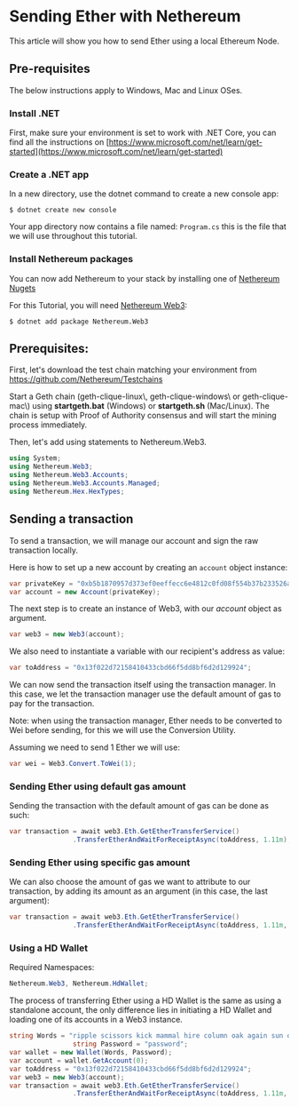 
# Sending Ether with Nethereum

This article will show you how to send Ether using a local Ethereum Node.

## Pre-requisites

The below instructions apply to Windows, Mac and Linux OSes.

### Install .NET

First, make sure your environment is set to work with .NET Core, you can find all the instructions on [https://www.microsoft.com/net/learn/get-started](https://www.microsoft.com/net/learn/get-started)

### Create a .NET app

In a new directory, use the dotnet command to create a new console app:

```
$ dotnet create new console
```
 
Your app directory now contains a file named: `Program.cs` this is the file that we will use throughout this tutorial.

### Install Nethereum packages
You can now add Nethereum to your stack by installing one of [Nethereum Nugets](https://www.nuget.org/packages?q=nethereum)

For this Tutorial, you will need  [Nethereum Web3](https://www.nuget.org/packages/Nethereum.Web3/):

```
$ dotnet add package Nethereum.Web3
```

## Prerequisites:

First, let's download the test chain matching your environment from <https://github.com/Nethereum/Testchains>

Start a Geth chain (geth-clique-linux\\, geth-clique-windows\\ or geth-clique-mac\\) using **startgeth.bat** (Windows) or **startgeth.sh** (Mac/Linux). The chain is setup with Proof of Authority consensus and will start the mining process immediately.

Then, let's add using statements to Nethereum.Web3.

```csharp
using System;
using Nethereum.Web3;
using Nethereum.Web3.Accounts;
using Nethereum.Web3.Accounts.Managed;
using Nethereum.Hex.HexTypes;
```

## Sending a transaction

To send a transaction, we will manage our account and sign the raw transaction locally. 

Here is how to set up a new account by creating an `account` object instance:

```csharp
var privateKey = "0xb5b1870957d373ef0eeffecc6e4812c0fd08f554b37b233526acc331bf1544f7";
var account = new Account(privateKey);
```
The next step is to create an instance of Web3, with our *account* object as argument.

```csharp
var web3 = new Web3(account);
```
We also need to instantiate a variable with our recipient's address as value:
```csharp
var toAddress = "0x13f022d72158410433cbd66f5dd8bf6d2d129924";
```
We can now send the transaction itself using the transaction manager. In this case, we let the transaction manager use the default amount of gas to pay for the transaction.

Note: when using the transaction manager,  Ether needs to be converted to Wei before sending, for this we will use the Conversion Utility.

Assuming we need to send 1 Ether we will use:

```csharp
var wei = Web3.Convert.ToWei(1);
```
### Sending Ether using default gas amount
Sending the transaction with the default amount of gas can be done as such:
```csharp
var transaction = await web3.Eth.GetEtherTransferService()
                .TransferEtherAndWaitForReceiptAsync(toAddress, 1.11m);
```

### Sending Ether using specific gas amount
We can also choose the amount of gas we want to attribute to our transaction, by adding its amount as an argument (in this case, the last argument):
```csharp
var transaction = await web3.Eth.GetEtherTransferService()
                .TransferEtherAndWaitForReceiptAsync(toAddress, 1.11m, 2);
```
### Using a HD Wallet

Required Namespaces:
```csharp
Nethereum.Web3, Nethereum.HdWallet;
```
The process of transferring Ether using a HD Wallet is the same as using a standalone account, the only difference lies in initiating a HD Wallet and loading one of its accounts in a Web3 instance.
```csharp
string Words = "ripple scissors kick mammal hire column oak again sun offer wealth tomorrow wagon turn fatal";
                string Password = "password";
var wallet = new Wallet(Words, Password);
var account = wallet.GetAccount(0);
var toAddress = "0x13f022d72158410433cbd66f5dd8bf6d2d129924";
var web3 = new Web3(account);
var transaction = await web3.Eth.GetEtherTransferService()
                .TransferEtherAndWaitForReceiptAsync(toAddress, 1.11m, 2);
```
